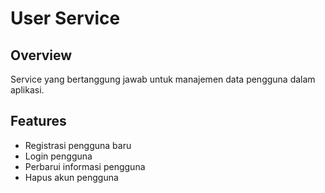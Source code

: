 # User Service

## Overview
Service yang bertanggung jawab untuk manajemen data pengguna dalam aplikasi.

## Features
- Registrasi pengguna baru
- Login pengguna
- Perbarui informasi pengguna
- Hapus akun pengguna
